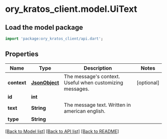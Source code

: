 # ory_kratos_client.model.UiText

## Load the model package
```dart
import 'package:ory_kratos_client/api.dart';
```

## Properties
Name | Type | Description | Notes
------------ | ------------- | ------------- | -------------
**context** | [**JsonObject**](.md) | The message's context. Useful when customizing messages. | [optional] 
**id** | **int** |  | 
**text** | **String** | The message text. Written in american english. | 
**type** | **String** |  | 

[[Back to Model list]](../README.md#documentation-for-models) [[Back to API list]](../README.md#documentation-for-api-endpoints) [[Back to README]](../README.md)


